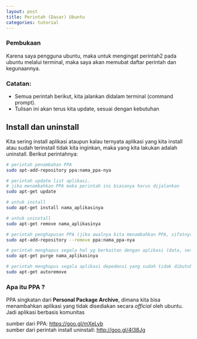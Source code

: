 ```yaml
---
layout: post
title: Perintah (Dasar) Ubuntu
categories: tutorial
---
```


### Pembukaan
Karena saya pengguna ubuntu, maka untuk mengingat perintah2 pada ubuntu melalui terminal, maka saya akan memubat daftar perintah dan kegunaannya.

### Catatan:

* Semua perintah berikut, kita jalankan didalam terminal (command prompt).
* Tulisan ini akan terus kita update, sesuai dengan kebutuhan

## Install dan uninstall
Kita sering install aplikasi ataupun kalau ternyata aplikasi yang kita install atau sudah terinstall tidak kita inginkan, maka yang kita lakukan adalah uninstall. Berikut perintahnya:

```bash
# perintah penambahan PPA
sudo apt-add-repository ppa:nama_ppa-nya

# perintah update list aplikasi.
# jika menambahkan PPA maka perintah ini biasanya harus dijalankan
sudo apt-get update

# untuk install
sudo apt-get install nama_aplikasinya

# untuk uninstall
sudo apt-get remove nama_aplikasinya

# perintah penghapusan PPA (jika awalnya kita menambahkan PPA, sifatnya optional)
sudo apt-add-repository --remove ppa:nama_ppa-nya

# perintah menghapus segala hal yg berkaitan dengan aplikasi (data, setingan, dll, sifatnya optional)
sudo apt-get purge nama_aplikasinya

# perintah menghapus segala aplikasi depedensi yang sudah tidak dibutuhkan lagi (sifatnya optional)
sudo apt-get autoremove
```

### Apa itu PPA ?
PPA singkatan dari **Personal Package Archive**, dimana kita bisa menambahkan aplikasi yang tidak disediakan secara _official_ oleh ubuntu. Jadi aplikasi berbasis komunitas

sumber dari PPA: <https://goo.gl/mXeLyb>  
sumber dari perintah install uninstall: <http://goo.gl/4l38Jg>
